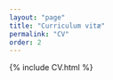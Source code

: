 ```yaml
---
layout: "page"
title: "Curriculum vitæ"
permalink: "CV"
order: 2
---
```



{% include CV.html %}